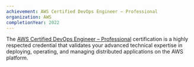 ```yaml
---
achievement: AWS Certified DevOps Engineer – Professional
organization: AWS
completionYear: 2022
---
```

The [AWS Certified DevOps Engineer – Professional](https://www.credly.com/badges/cf66f744-ddf9-4d25-8224-e050a2366cb4/linked_in_profile) certification is a highly respected credential that validates your advanced technical expertise in deploying, operating, and managing distributed applications on the AWS platform.